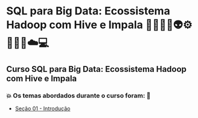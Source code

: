 # SQL para Big Data: Ecossistema Hadoop com Hive e Impala 🧑🏻‍💻🎲👽⚙️🐍🤖🤯☁️💻
## Curso SQL para Big Data: Ecossistema Hadoop com Hive e Impala
### 💥 Os temas abordados durante o curso foram: 🚀
- [Seção 01 - Introdução]()